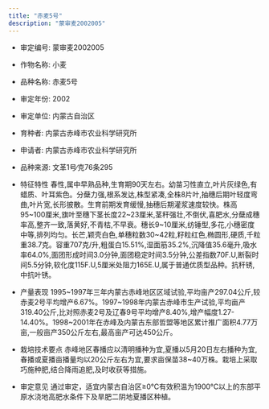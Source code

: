 ```yaml
---
title: "赤麦5号"
description: "蒙审麦2002005"
---
```

* 审定编号:  蒙审麦2002005

*  作物名称:  小麦

*  品种名称:  赤麦5号

*  审定年份:  2002

*  审定单位:  内蒙古自治区

* 育种者:  内蒙古赤峰市农业科学研究所

*  申请者:  内蒙古赤峰市农业科学研究所

*  品种来源:  文革1号∕克76条295

*  特征特性
春性,属中早熟品种,生育期90天左右。幼苗习性直立,叶片灰绿色,有蜡质、叶耳紫色。分蘖力强,根系发达,株型紧凑,全株8片叶,抽穗后期叶轻度弯曲,叶片宽,长形披散。生育前期发育缓慢,抽穗后期灌浆速度较快。株高95~100厘米,旗叶至穗下茎长度22~23厘米,茎秆强壮,不倒伏,喜肥水,分蘖成穗率高,整齐一致,落黄好,不青枯,不早衰。穗长9~10厘米,纺锤型,多花,小穗密度中等,排列均匀。长芒,颖壳白色,单穗粒数30~42粒,籽粒红色,椭圆形,硬质,千粒重38.7克。容重707克/升,粗蛋白15.51%,湿面筋35.2%,沉降值35.6毫升,吸水率64.0%,面团形成时间3.0分钟,面团稳定时间3.5分钟,公差指数70F.U,断裂时间5.5分钟,软化度115F.U,5厘米处阻力165E.U,属于普通优质型品种。抗秆锈,中抗叶锈。

*  产量表现
1995~1997年三年内蒙古赤峰地区区域试验,平均亩产297.04公斤,较赤麦2号平均增产6.67%。1997~1998年内蒙古赤峰市生产试验,平均亩产319.40公斤,比对照赤麦2号及辽春9号平均增产8.40%,增产幅度1.27-14.40%。1998~2001年在赤峰及内蒙古东部哲盟等地区累计推广面积4.77万亩,一般亩产350公斤左右,最高亩产可达450公斤。

*  栽培技术要点
赤峰地区春播应以清明播种为宜,夏播以5月20日左右播种为宜,春播或夏播亩播量均以20公斤左右为宜,要求亩保苗38~40万株。栽培上采取巧施种肥,结合降雨追肥,及时收获等措施。

*  审定意见
通过审定，适宜内蒙古自治区≥0℃有效积温为1900℃以上的东部平原水浇地高肥水条件下及旱肥二阴地夏播区种植。
